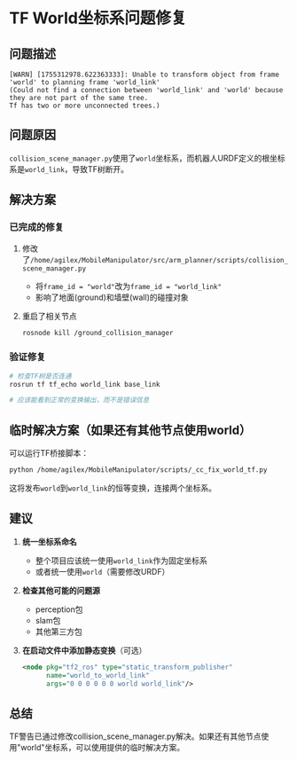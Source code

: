 # TF World坐标系问题修复

## 问题描述
```
[WARN] [1755312978.622363333]: Unable to transform object from frame 'world' to planning frame 'world_link' 
(Could not find a connection between 'world_link' and 'world' because they are not part of the same tree.
Tf has two or more unconnected trees.)
```

## 问题原因
`collision_scene_manager.py`使用了`world`坐标系，而机器人URDF定义的根坐标系是`world_link`，导致TF树断开。

## 解决方案

### 已完成的修复
1. 修改了`/home/agilex/MobileManipulator/src/arm_planner/scripts/collision_scene_manager.py`
   - 将`frame_id = "world"`改为`frame_id = "world_link"`
   - 影响了地面(ground)和墙壁(wall)的碰撞对象

2. 重启了相关节点
   ```bash
   rosnode kill /ground_collision_manager
   ```

### 验证修复
```bash
# 检查TF树是否连通
rosrun tf tf_echo world_link base_link

# 应该能看到正常的变换输出，而不是错误信息
```

## 临时解决方案（如果还有其他节点使用world）

可以运行TF桥接脚本：
```bash
python /home/agilex/MobileManipulator/scripts/_cc_fix_world_tf.py
```

这将发布`world`到`world_link`的恒等变换，连接两个坐标系。

## 建议

1. **统一坐标系命名**
   - 整个项目应该统一使用`world_link`作为固定坐标系
   - 或者统一使用`world`（需要修改URDF）

2. **检查其他可能的问题源**
   - perception包
   - slam包
   - 其他第三方包

3. **在启动文件中添加静态变换**（可选）
   ```xml
   <node pkg="tf2_ros" type="static_transform_publisher" 
         name="world_to_world_link" 
         args="0 0 0 0 0 0 world world_link"/>
   ```

## 总结
TF警告已通过修改collision_scene_manager.py解决。如果还有其他节点使用"world"坐标系，可以使用提供的临时解决方案。